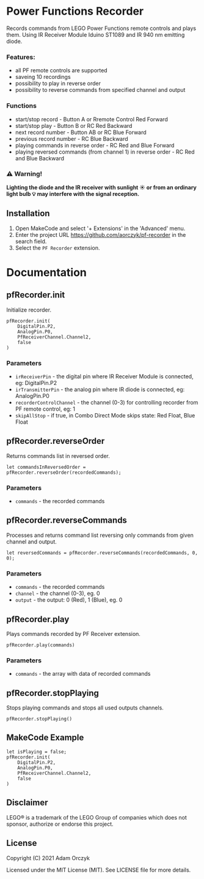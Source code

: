 # Power Functions Recorder

Records commands from LEGO Power Functions remote controls and plays them. Using IR Receiver Module Iduino ST1089 and IR 940 nm emitting diode.

### Features:
- all PF remote controls are supported
- saveing 10 recordings 
- possibility to play in reverse order
- possibility to reverse commands from specified channel and output

### Functions
- start/stop record - Button A or Rremote Control Red Forward
- start/stop play - Button B or RC Red Backward
- next record number - Button AB or RC Blue Forward 
- previous record number - RC Blue Backward 
- playing commands in reverse order - RC Red and Blue Forward
- playing reversed commands (from channel 1) in reverse order  - RC Red and Blue Backward

### :warning: Warning!
**Lighting the diode and the IR receiver with sunlight :sunny: or from an ordinary light bulb :bulb: may interfere with the signal reception.**

## Installation

1. Open MakeCode and select '+ Extensions' in the 'Advanced' menu. 
2. Enter the project URL https://github.com/aorczyk/pf-recorder in the search field.
3. Select the `PF Recorder` extension.

# Documentation

## pfRecorder.init

Initialize recorder.

```sig
pfRecorder.init(
    DigitalPin.P2,
    AnalogPin.P0,
    PfReceiverChannel.Channel2,
    false
)
```
### Parameters
- `irReceiverPin` - the digital pin where IR Receiver Module is connected, eg: DigitalPin.P2
- `irTransmitterPin` - the analog pin where IR diode is connected, eg: AnalogPin.P0
- `recorderControlChannel` - the channel (0-3) for controlling recorder from PF remote control, eg: 1
- `skipAllStop` - if true, in Combo Direct Mode skips state: Red Float, Blue Float


## pfRecorder.reverseOrder

Returns commands list in reversed order.

```sig
let commandsInReversedOrder = pfRecorder.reverseOrder(recordedCommands);
```

### Parameters
- `commands` - the recorded commands


## pfRecorder.reverseCommands

Processes and returns command list reversing only commands from given channel and output.

```sig
let reversedCommands = pfRecorder.reverseCommands(recordedCommands, 0, 0);
```

### Parameters
- `commands` - the recorded commands
- `channel` - the channel (0-3), eg. 0
- `output` - the output: 0 (Red), 1 (Blue), eg. 0


## pfRecorder.play

Plays commands recorded by PF Receiver extension.

```sig
pfRecorder.play(commands)
```

### Parameters

- `commands` - the array with data of recorded commands


## pfRecorder.stopPlaying

Stops playing commands and stops all used outputs channels.

```sig
pfRecorder.stopPlaying()
```


## MakeCode Example

```blocks
let isPlaying = false;
pfRecorder.init(
    DigitalPin.P2,
    AnalogPin.P0,
    PfReceiverChannel.Channel2,
    false
)
```

## Disclaimer

LEGO® is a trademark of the LEGO Group of companies which does not sponsor, authorize or endorse this project.

## License

Copyright (C) 2021 Adam Orczyk

Licensed under the MIT License (MIT). See LICENSE file for more details.